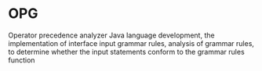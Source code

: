 # OPG
Operator precedence analyzer
Java language development, the implementation of interface input grammar rules, analysis of grammar rules, to determine whether the input statements conform to the grammar rules function
